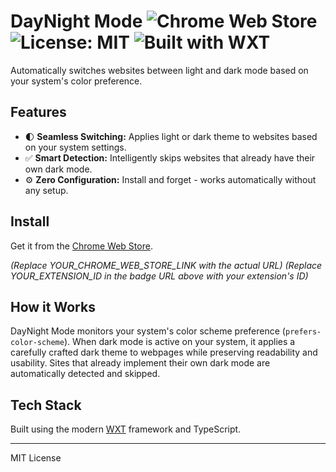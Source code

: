 # DayNight Mode ![Chrome Web Store](https://img.shields.io/chrome-web-store/v/YOUR_EXTENSION_ID?style=flat-square) ![License: MIT](https://img.shields.io/badge/License-MIT-yellow.svg?style=flat-square) ![Built with WXT](https://img.shields.io/badge/Built_with-WXT-blue.svg?style=flat-square)

Automatically switches websites between light and dark mode based on your system's color preference.

## Features

- 🌓 **Seamless Switching:** Applies light or dark theme to websites based on your system settings.
- ✅ **Smart Detection:** Intelligently skips websites that already have their own dark mode.
- ⚙️ **Zero Configuration:** Install and forget - works automatically without any setup.

## Install

Get it from the [Chrome Web Store](YOUR_CHROME_WEB_STORE_LINK).

*(Replace YOUR_CHROME_WEB_STORE_LINK with the actual URL)*
*(Replace YOUR_EXTENSION_ID in the badge URL above with your extension's ID)*


## How it Works

DayNight Mode monitors your system's color scheme preference (`prefers-color-scheme`). When dark mode is active on your system, it applies a carefully crafted dark theme to webpages while preserving readability and usability. Sites that already implement their own dark mode are automatically detected and skipped.

## Tech Stack

Built using the modern [WXT](https://wxt.dev/) framework and TypeScript.

---

MIT License
